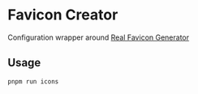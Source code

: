 # Favicon Creator

Configuration wrapper around [Real Favicon Generator](https://realfavicongenerator.net/)

## Usage

`pnpm run icons`